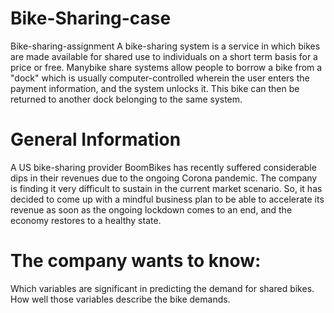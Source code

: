 # Bike-Sharing-case
Bike-sharing-assignment
A bike-sharing system is a service in which bikes are made available for shared use to individuals on a short term basis for a price or free. 
Manybike share systems allow people to borrow a bike from a "dock" which is usually computer-controlled wherein the user enters the payment information, and the system unlocks it. 
This bike can then be returned to another dock belonging to the same system.
# General Information
A US bike-sharing provider BoomBikes has recently suffered considerable dips in their revenues due to the ongoing Corona pandemic. 
The company is finding it very difficult to sustain in the current market scenario. So, it has decided to come up with a mindful business plan to be able to accelerate its revenue as soon as the ongoing lockdown comes to an end, and the economy restores to a healthy state.
# The company wants to know:
Which variables are significant in predicting the demand for shared bikes.
How well those variables describe the bike demands.
